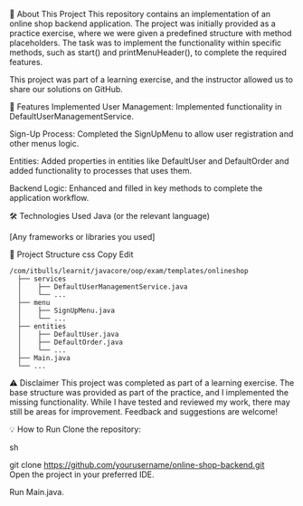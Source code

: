 📌 About This Project
This repository contains an implementation of an online shop backend application. The project was initially provided as a practice exercise, where we were given a predefined structure with method placeholders.
The task was to implement the functionality within specific methods, such as start() and printMenuHeader(), to complete the required features.

This project was part of a learning exercise, and the instructor allowed us to share our solutions on GitHub.

🚀 Features Implemented
User Management: Implemented functionality in DefaultUserManagementService.

Sign-Up Process: Completed the SignUpMenu to allow user registration and other menus logic.

Entities: Added properties in entities like DefaultUser and DefaultOrder and added functionality to
processes that uses them.

Backend Logic: Enhanced and filled in key methods to complete the application workflow.

🛠️ Technologies Used
Java (or the relevant language)

[Any frameworks or libraries you used]

📂 Project Structure
css
Copy
Edit
```
/com/itbulls/learnit/javacore/oop/exam/templates/onlineshop  
  ├── services  
  │    ├── DefaultUserManagementService.java  
  │    └── ...  
  ├── menu  
  │    ├── SignUpMenu.java  
  │    └── ...  
  ├── entities  
  │    ├── DefaultUser.java  
  │    ├── DefaultOrder.java  
  │    └── ...  
  ├── Main.java  
  └── ...
  ```
⚠️ Disclaimer
This project was completed as part of a learning exercise. The base structure was provided as part of the practice,
and I implemented the missing functionality. While I have tested and reviewed my work, there may still be areas for improvement.
Feedback and suggestions are welcome!

💡 How to Run
Clone the repository:

sh

git clone https://github.com/yourusername/online-shop-backend.git  
Open the project in your preferred IDE.

Run Main.java.
